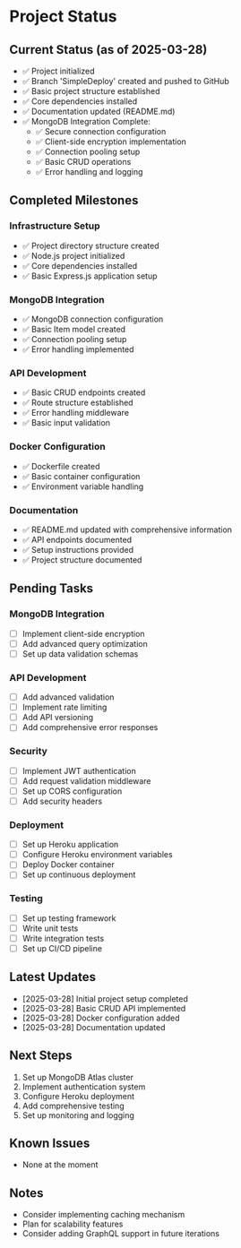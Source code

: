 # Project Status

## Current Status (as of 2025-03-28)
- ✅ Project initialized
- ✅ Branch 'SimpleDeploy' created and pushed to GitHub
- ✅ Basic project structure established
- ✅ Core dependencies installed
- ✅ Documentation updated (README.md)
- ✅ MongoDB Integration Complete:
  - ✅ Secure connection configuration
  - ✅ Client-side encryption implementation
  - ✅ Connection pooling setup
  - ✅ Basic CRUD operations
  - ✅ Error handling and logging

## Completed Milestones
### Infrastructure Setup
- ✅ Project directory structure created
- ✅ Node.js project initialized
- ✅ Core dependencies installed
- ✅ Basic Express.js application setup

### MongoDB Integration
- ✅ MongoDB connection configuration
- ✅ Basic Item model created
- ✅ Connection pooling setup
- ✅ Error handling implemented

### API Development
- ✅ Basic CRUD endpoints created
- ✅ Route structure established
- ✅ Error handling middleware
- ✅ Basic input validation

### Docker Configuration
- ✅ Dockerfile created
- ✅ Basic container configuration
- ✅ Environment variable handling

### Documentation
- ✅ README.md updated with comprehensive information
- ✅ API endpoints documented
- ✅ Setup instructions provided
- ✅ Project structure documented

## Pending Tasks
### MongoDB Integration
- [ ] Implement client-side encryption
- [ ] Add advanced query optimization
- [ ] Set up data validation schemas

### API Development
- [ ] Add advanced validation
- [ ] Implement rate limiting
- [ ] Add API versioning
- [ ] Add comprehensive error responses

### Security
- [ ] Implement JWT authentication
- [ ] Add request validation middleware
- [ ] Set up CORS configuration
- [ ] Add security headers

### Deployment
- [ ] Set up Heroku application
- [ ] Configure Heroku environment variables
- [ ] Deploy Docker container
- [ ] Set up continuous deployment

### Testing
- [ ] Set up testing framework
- [ ] Write unit tests
- [ ] Write integration tests
- [ ] Set up CI/CD pipeline

## Latest Updates
- [2025-03-28] Initial project setup completed
- [2025-03-28] Basic CRUD API implemented
- [2025-03-28] Docker configuration added
- [2025-03-28] Documentation updated

## Next Steps
1. Set up MongoDB Atlas cluster
2. Implement authentication system
3. Configure Heroku deployment
4. Add comprehensive testing
5. Set up monitoring and logging

## Known Issues
- None at the moment

## Notes
- Consider implementing caching mechanism
- Plan for scalability features
- Consider adding GraphQL support in future iterations